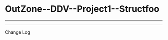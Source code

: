 # OutZone--DDV--Project1--Structfoo
---------------------------------------------------


---------------------------------------------------
Change Log
